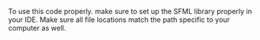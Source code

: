 To use this code properly. make sure to set up the SFML library properly in your IDE. Make sure all file locations match the path specific to your computer as well.
